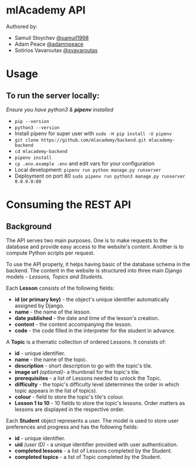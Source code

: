 # mlAcademy API
Authored by:

- Samuil Stoychev [@samuil1998](https://github.com/samuil1998)
- Adam Peace [@adamnpeace](https://github.com/adamnpeace)
- Sotirios Vavaroutas [@svavaroutas](https://github.com/svavaroutas)

# Usage

## To run the server locally:

_Ensure you have python3 & **pipenv** installed_

- `pip --version`
- `python3 --version`
- Install pipenv for super user with `sudo -H pip install -U pipenv`
- `git clone https://github.com/mlacademy/backend.git mlacademy-backend`
- `cd mlacademy-backend`
- `pipenv install`
- `cp .env.example .env` and edit vars for your configuration
- Local development: `pipenv run python manage.py runserver`
- Deployment on port 80 `sudo pipenv run python3 manage.py runserver 0.0.0.0:80`

# Consuming the REST API

## Background

The API serves two main purposes. One is to make requests to the database and provide easy access to the website's content. Another is to compute Python scripts per request.

To use the API properly, it helps having basic of the database schema in the backend. The content in the website is structured into three main Django models - _Lessons, Topics and Students_.

Each **Lesson** consists of the following fields:

*   **id (or primary key)** - the object's unique identifier automatically assigned by Django.
*   **name** - the name of the lesson.
*   **date published** - the date and time of the lesson's creation.
*   **content** - the content accompanying the lesson.
*   **code** - the code filled in the interpreter for the student in advance.

A **Topic** is a thematic collection of ordered Lessons. It consists of:

*   **id** - unique identifier.
*   **name** - the name of the topic.
*   **description** - short description to go with the topic's tile.
*   **image url** _(optional)_\- a thumbnail for the topic's tile.
*   **prerequisites** - a list of Lessons needed to unlock the Topic.
*   **difficulty** - the topic's difficulty level (determines the order in which topic appears in the list of topics).
*   **colour** - field to store the topic's tile's colour.
*   **Lesson 1 to 10** - 10 fields to store the topic's lessons. Order matters as lessons are displayed in the respective order.

Each **Student** object represents a user. The model is used to store user preferences and progress and has the following fields:

*   **id** - unique identifier.
*   **uid** _(user ID)_ - a unique identifier provided with user authentication.
*   **completed lessons** - a list of Lessons completed by the Student.
*   **completed topics** - a list of Topic completed by the Student.
